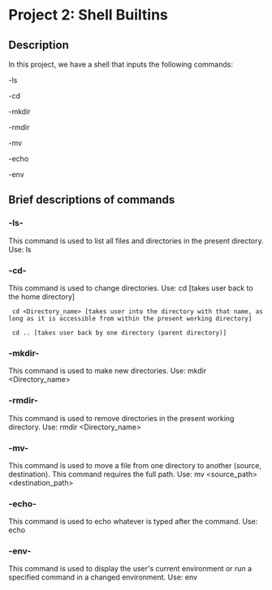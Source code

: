 # Project 2: Shell Builtins

## Description

In this project, we have a shell that inputs the following commands:

-ls

-cd

-mkdir

-rmdir

-mv

-echo

-env

## Brief descriptions of commands

### -ls-

This command is used to list all files and directories in the present directory.
Use: ls

### -cd-

This command is used to change directories.
Use: cd [takes user back to the home directory]
     
     cd <Directory_name> [takes user into the directory with that name, as long as it is accessible from within the present working directory]
     
     cd .. [takes user back by one directory (parent directory)]

### -mkdir-

This command is used to make new directories.
Use: mkdir <Directory_name>

### -rmdir-

This command is used to remove directories in the present working directory.
Use: rmdir <Directory_name>

### -mv-

This command is used to move a file from one directory to another (source, destination). This command requires the full path.
Use: mv <source_path> <destination_path>

### -echo-

This command is used to echo whatever is typed after the command.
Use: echo <statement>

### -env-

This command is used to display the user's current environment or run a specified command in a changed environment.
Use: env
